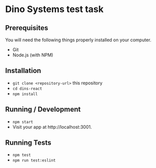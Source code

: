 # Dino Systems test task

## Prerequisites

You will need the following things properly installed on your computer.

* Git
* Node.js (with NPM)


## Installation

* `git clone <repository-url>` this repository
* `cd dins-react`
* `npm install`

## Running / Development

* `npm start`
* Visit your app at http://localhost:3001.

## Running Tests

* `npm test`
* `npm run test:eslint`
